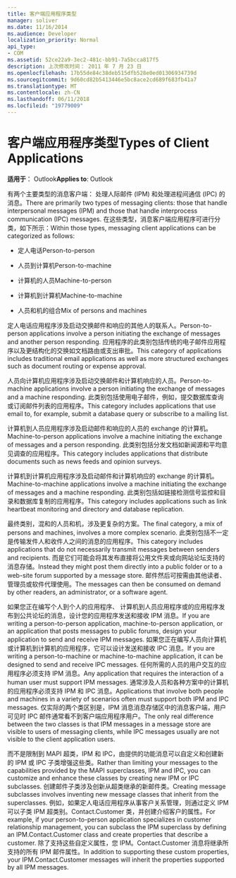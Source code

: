 ```yaml
---
title: 客户端应用程序类型
manager: soliver
ms.date: 11/16/2014
ms.audience: Developer
localization_priority: Normal
api_type:
- COM
ms.assetid: 52ce22a9-3ec2-481c-bb91-7a5bcca817f5
description: 上次修改时间： 2011 年 7 月 23 日
ms.openlocfilehash: 17b55de84c38deb515dfb528e0ed01306934739d
ms.sourcegitcommit: 9d60cd82b5413446e5bc8ace2cd689f683fb41a7
ms.translationtype: MT
ms.contentlocale: zh-CN
ms.lasthandoff: 06/11/2018
ms.locfileid: "19779009"
---
```

# <a name="types-of-client-applications"></a><span data-ttu-id="d61c6-103">客户端应用程序类型</span><span class="sxs-lookup"><span data-stu-id="d61c6-103">Types of Client Applications</span></span>

  
  
<span data-ttu-id="d61c6-104">**适用于**： Outlook</span><span class="sxs-lookup"><span data-stu-id="d61c6-104">**Applies to**: Outlook</span></span> 
  
<span data-ttu-id="d61c6-105">有两个主要类型的消息客户端： 处理人际邮件 (IPM) 和处理进程间通信 (IPC) 的消息。</span><span class="sxs-lookup"><span data-stu-id="d61c6-105">There are primarily two types of messaging clients: those that handle interpersonal messages (IPM) and those that handle interprocess communication (IPC) messages.</span></span> <span data-ttu-id="d61c6-106">在这些类型，消息客户端应用程序可进行分类，如下所示：</span><span class="sxs-lookup"><span data-stu-id="d61c6-106">Within those types, messaging client applications can be categorized as follows:</span></span>
  
- <span data-ttu-id="d61c6-107">定人电话</span><span class="sxs-lookup"><span data-stu-id="d61c6-107">Person-to-person</span></span>
    
- <span data-ttu-id="d61c6-108">人员到计算机</span><span class="sxs-lookup"><span data-stu-id="d61c6-108">Person-to-machine</span></span>
    
- <span data-ttu-id="d61c6-109">计算机的人员</span><span class="sxs-lookup"><span data-stu-id="d61c6-109">Machine-to-person</span></span>
    
- <span data-ttu-id="d61c6-110">计算机到计算机</span><span class="sxs-lookup"><span data-stu-id="d61c6-110">Machine-to-machine</span></span>
    
- <span data-ttu-id="d61c6-111">人员和机的组合</span><span class="sxs-lookup"><span data-stu-id="d61c6-111">Mix of persons and machines</span></span>
    
<span data-ttu-id="d61c6-112">定人电话应用程序涉及启动交换邮件和响应的其他人的联系人。</span><span class="sxs-lookup"><span data-stu-id="d61c6-112">Person-to-person applications involve a person initiating the exchange of messages and another person responding.</span></span> <span data-ttu-id="d61c6-113">应用程序的此类别包括传统的电子邮件应用程序以及更结构化的交换如文档路由或支出审批。</span><span class="sxs-lookup"><span data-stu-id="d61c6-113">This category of applications includes traditional email applications as well as more structured exchanges such as document routing or expense approval.</span></span>
  
<span data-ttu-id="d61c6-114">人员向计算机应用程序涉及启动交换邮件和计算机响应的人员。</span><span class="sxs-lookup"><span data-stu-id="d61c6-114">Person-to-machine applications involve a person initiating the exchange of messages and a machine responding.</span></span> <span data-ttu-id="d61c6-115">此类别包括使用电子邮件，例如，提交数据库查询或订阅邮件列表的应用程序。</span><span class="sxs-lookup"><span data-stu-id="d61c6-115">This category includes applications that use email to, for example, submit a database query or subscribe to a mailing list.</span></span>
  
<span data-ttu-id="d61c6-116">计算机到人员应用程序涉及启动邮件和响应的人员的 exchange 的计算机。</span><span class="sxs-lookup"><span data-stu-id="d61c6-116">Machine-to-person applications involve a machine initiating the exchange of messages and a person responding.</span></span> <span data-ttu-id="d61c6-117">此类别包括分发文档如新闻源和平均意见调查的应用程序。</span><span class="sxs-lookup"><span data-stu-id="d61c6-117">This category includes applications that distribute documents such as news feeds and opinion surveys.</span></span>
  
<span data-ttu-id="d61c6-118">计算机到计算机应用程序涉及启动邮件和计算机响应的 exchange 的计算机。</span><span class="sxs-lookup"><span data-stu-id="d61c6-118">Machine-to-machine applications involve a machine initiating the exchange of messages and a machine responding.</span></span> <span data-ttu-id="d61c6-119">此类别包括如链接检测信号监控和目录和数据库复制的应用程序。</span><span class="sxs-lookup"><span data-stu-id="d61c6-119">This category includes applications such as link heartbeat monitoring and directory and database replication.</span></span>
  
<span data-ttu-id="d61c6-120">最终类别，混和的人员和机，涉及更复杂的方案。</span><span class="sxs-lookup"><span data-stu-id="d61c6-120">The final category, a mix of persons and machines, involves a more complex scenario.</span></span> <span data-ttu-id="d61c6-121">此类别包括不一定是传输发件人和收件人之间的消息的应用程序。</span><span class="sxs-lookup"><span data-stu-id="d61c6-121">This category includes applications that do not necessarily transmit messages between senders and recipients.</span></span> <span data-ttu-id="d61c6-122">而是它们可能会将其发布直接将公用文件夹或向网站论坛支持的消息存储。</span><span class="sxs-lookup"><span data-stu-id="d61c6-122">Instead they might post them directly into a public folder or to a web-site forum supported by a message store.</span></span> <span data-ttu-id="d61c6-123">邮件然后可按需由其他读者、 管理员或软件代理使用。</span><span class="sxs-lookup"><span data-stu-id="d61c6-123">The messages can then be consumed on demand by other readers, an administrator, or a software agent.</span></span>
  
<span data-ttu-id="d61c6-124">如果您正在编写个人到个人的应用程序、 计算机到人员应用程序或的应用程序发布到公共论坛的消息，设计您的应用程序发送和接收 IPM 消息。</span><span class="sxs-lookup"><span data-stu-id="d61c6-124">If you are writing a person-to-person application, machine-to-person application, or an application that posts messages to public forums, design your application to send and receive IPM messages.</span></span> <span data-ttu-id="d61c6-125">如果您正在编写人员向计算机或计算机到计算机的应用程序，它可以设计发送和接收 IPC 消息。</span><span class="sxs-lookup"><span data-stu-id="d61c6-125">If you are writing a person-to-machine or machine-to-machine application, it can be designed to send and receive IPC messages.</span></span> <span data-ttu-id="d61c6-126">任何所需的人员的用户交互的应用程序必须支持 IPM 消息。</span><span class="sxs-lookup"><span data-stu-id="d61c6-126">Any application that requires the interaction of a human user must support IPM messages.</span></span> <span data-ttu-id="d61c6-127">通常涉及人员和各种方案中的计算机的应用程序必须支持 IPM 和 IPC 消息。</span><span class="sxs-lookup"><span data-stu-id="d61c6-127">Applications that involve both people and machines in a variety of scenarios often must support both IPM and IPC messages.</span></span> <span data-ttu-id="d61c6-128">仅实际的两个类区别是，IPM 消息消息存储区中的消息客户端，用户可见时 IPC 邮件通常看不到客户端应用程序用户。</span><span class="sxs-lookup"><span data-stu-id="d61c6-128">The only real difference between the two classes is that IPM messages in a message store are visible to users of messaging clients, while IPC messages usually are not visible to the client application users.</span></span> 
  
<span data-ttu-id="d61c6-129">而不是限制到 MAPI 超类，IPM 和 IPC，由提供的功能消息可以自定义和创建新的 IPM 或 IPC 子类增强这些类。</span><span class="sxs-lookup"><span data-stu-id="d61c6-129">Rather than limiting your messages to the capabilities provided by the MAPI superclasses, IPM and IPC, you can customize and enhance these classes by creating new IPM or IPC subclasses.</span></span> <span data-ttu-id="d61c6-130">创建邮件子类涉及创新从超类继承的新邮件类。</span><span class="sxs-lookup"><span data-stu-id="d61c6-130">Creating message subclasses involves inventing new message classes that inherit from the superclasses.</span></span> <span data-ttu-id="d61c6-131">例如，如果定人电话应用程序从事客户关系管理，则通过定义 IPM 可以子类 IPM 超类别。Contact.Customer 类，并创建介绍客户的属性。</span><span class="sxs-lookup"><span data-stu-id="d61c6-131">For example, if your person-to-person application specializes in customer relationship management, you can subclass the IPM superclass by defining an IPM.Contact.Customer class and create properties that describe a customer.</span></span> <span data-ttu-id="d61c6-132">除了支持这些自定义属性，您 IPM。Contact.Customer 消息将继承所支持的所有 IPM 邮件属性。</span><span class="sxs-lookup"><span data-stu-id="d61c6-132">In addition to supporting these custom properties, your IPM.Contact.Customer messages will inherit the properties supported by all IPM messages.</span></span>
  

